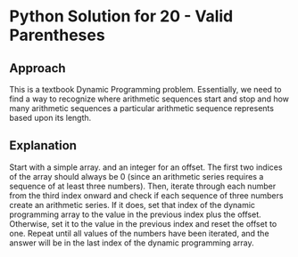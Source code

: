 # Python Solution for 20 - Valid Parentheses

## Approach

This is a textbook Dynamic Programming problem. Essentially, we need to find a
way to recognize where arithmetic sequences start and stop and how many
arithmetic sequences a particular arithmetic sequence represents based upon its
length.

## Explanation

Start with a simple array. and an integer for an offset. The first two indices
of the array should always be 0 (since an arithmetic series requires a sequence
of at least three numbers). Then, iterate through each number from the third
index onward and check if each sequence of three numbers create an arithmetic
series. If it does, set that index of the dynamic programming array to the value
in the previous index plus the offset. Otherwise, set it to the value in the
previous index and reset the offset to one. Repeat until all values of the
numbers have been iterated, and the answer will be in the last index of the
dynamic programming array.

